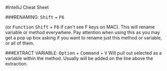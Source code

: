 #IntelliJ Cheat Sheet

###RENAMING: <kbd>Shift</kbd> + <kbd>F6</kbd>

(or <kbd>Function</kbd> <kbd>Shift</kbd> + <kbd>F6</kbd> if can't see F keys on MAC). This will rename variable or method everywhere. 
Pay attention when using this as you may get a pop up box asking if you want to rename just this method or variable, or all of them.




###EXTRACT VARIABLE: <kbd>Option</kbd> + <kbd>Command</kbd> + <kbd>V</kbd>
Will pull out selected as a variable within the method. Usually will be added on the line above the extraction. 